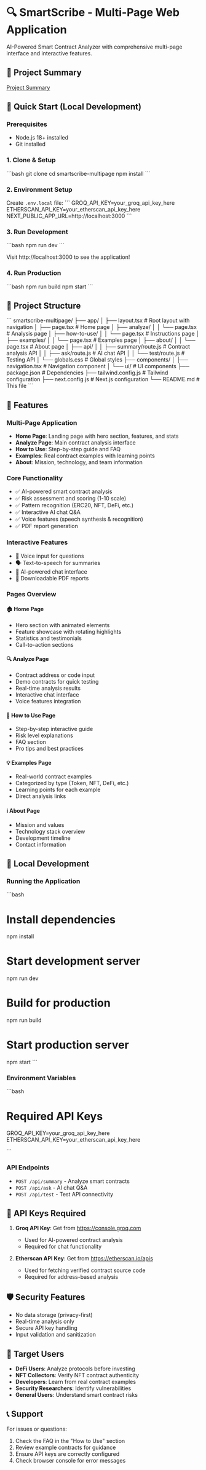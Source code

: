 # 🔍 SmartScribe - Multi-Page Web Application

AI-Powered Smart Contract Analyzer with comprehensive multi-page interface and interactive features.

## 📄 Project Summary  
[Project Summary](https://drive.google.com/file/d/1tQvxPmFP_b-w2Soy--xnnuxl9kE979xn/view?usp=sharing)


## 🚀 Quick Start (Local Development)

### Prerequisites
- Node.js 18+ installed
- Git installed

### 1. Clone & Setup
\`\`\`bash
git clone <your-repo>
cd smartscribe-multipage
npm install
\`\`\`

### 2. Environment Setup
Create `.env.local` file:
\`\`\`
GROQ_API_KEY=your_groq_api_key_here
ETHERSCAN_API_KEY=your_etherscan_api_key_here
NEXT_PUBLIC_APP_URL=http://localhost:3000
\`\`\`

### 3. Run Development
\`\`\`bash
npm run dev
\`\`\`

Visit http://localhost:3000 to see the application!

### 4. Run Production
\`\`\`bash
npm run build
npm start
\`\`\`

## 📁 Project Structure
\`\`\`
smartscribe-multipage/
├── app/
│   ├── layout.tsx              # Root layout with navigation
│   ├── page.tsx                # Home page
│   ├── analyze/
│   │   └── page.tsx           # Analysis page
│   ├── how-to-use/
│   │   └── page.tsx           # Instructions page
│   ├── examples/
│   │   └── page.tsx           # Examples page
│   ├── about/
│   │   └── page.tsx           # About page
│   ├── api/
│   │   ├── summary/route.js    # Contract analysis API
│   │   ├── ask/route.js        # AI chat API
│   │   └── test/route.js       # Testing API
│   └── globals.css             # Global styles
├── components/
│   ├── navigation.tsx          # Navigation component
│   └── ui/                     # UI components
├── package.json                # Dependencies
├── tailwind.config.js          # Tailwind configuration
├── next.config.js              # Next.js configuration
└── README.md                   # This file
\`\`\`

## 🌟 Features

### Multi-Page Application
- **Home Page**: Landing page with hero section, features, and stats
- **Analyze Page**: Main contract analysis interface
- **How to Use**: Step-by-step guide and FAQ
- **Examples**: Real contract examples with learning points
- **About**: Mission, technology, and team information

### Core Functionality
- ✅ AI-powered smart contract analysis
- ✅ Risk assessment and scoring (1-10 scale)
- ✅ Pattern recognition (ERC20, NFT, DeFi, etc.)
- ✅ Interactive AI chat Q&A
- ✅ Voice features (speech synthesis & recognition)
- ✅ PDF report generation

### Interactive Features
- 🎤 Voice input for questions
- 🗣️ Text-to-speech for summaries
- 💬 AI-powered chat interface
- 📄 Downloadable PDF reports

### Pages Overview

#### 🏠 Home Page
- Hero section with animated elements
- Feature showcase with rotating highlights
- Statistics and testimonials
- Call-to-action sections

#### 🔍 Analyze Page
- Contract address or code input
- Demo contracts for quick testing
- Real-time analysis results
- Interactive chat interface
- Voice features integration

#### 📖 How to Use Page
- Step-by-step interactive guide
- Risk level explanations
- FAQ section
- Pro tips and best practices

#### 💡 Examples Page
- Real-world contract examples
- Categorized by type (Token, NFT, DeFi, etc.)
- Learning points for each example
- Direct analysis links

#### ℹ️ About Page
- Mission and values
- Technology stack overview
- Development timeline
- Contact information

## 🔧 Local Development

### Running the Application
\`\`\`bash
# Install dependencies
npm install

# Start development server
npm run dev

# Build for production
npm run build

# Start production server
npm start
\`\`\`

### Environment Variables
\`\`\`bash
# Required API Keys
GROQ_API_KEY=your_groq_api_key_here
ETHERSCAN_API_KEY=your_etherscan_api_key_here

\`\`\`

### API Endpoints
- `POST /api/summary` - Analyze smart contracts
- `POST /api/ask` - AI chat Q&A
- `POST /api/test` - Test API connectivity


## 🔑 API Keys Required

1. **Groq API Key**: Get from https://console.groq.com
   - Used for AI-powered contract analysis
   - Required for chat functionality

2. **Etherscan API Key**: Get from https://etherscan.io/apis
   - Used for fetching verified contract source code
   - Required for address-based analysis


## 🛡️ Security Features

- No data storage (privacy-first)
- Real-time analysis only
- Secure API key handling
- Input validation and sanitization

## 🎯 Target Users

- **DeFi Users**: Analyze protocols before investing
- **NFT Collectors**: Verify NFT contract authenticity
- **Developers**: Learn from real contract examples
- **Security Researchers**: Identify vulnerabilities
- **General Users**: Understand smart contract risks

## 📞 Support

For issues or questions:
1. Check the FAQ in the "How to Use" section
2. Review example contracts for guidance
3. Ensure API keys are correctly configured
4. Check browser console for error messages
